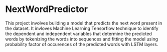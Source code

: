 # NextWordPredictor

This project involves building a model that predicts the next word present in the dataset. It invloves Machine Learning Tensorflow technique to identify the dependent and independent variables that determine the predicted words by tokenizing the words into sequences and fitting the model using probability factor of occurences of the predicted words with LSTM layers.
